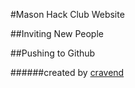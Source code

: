 #Mason Hack Club Website

##Inviting New People



##Pushing to Github




######created by [cravend](https://github.com/cravend)